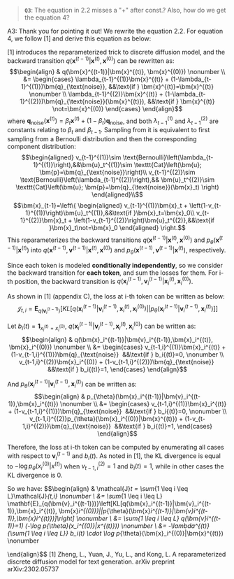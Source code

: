 >**`Q3`**: The equation in 2.2 misses a "+" after const.? Also, how do we get the equation 4?

A3: Thank you for pointing it out! We rewrite the equation 2.2.
For equation 4, we follow [1] and derive this equation as below:

[1] introduces the reparameterized trick to discrete diffusion model, and the backward transition $q(\bm{x}^{(t-1)}|\bm{x}^{(t)}, \bm{x}^{(0)})$ can be rewritten as:
$$\begin{align}
   & q(\bm{x}^{(t-1)}|\bm{x}^{(t)}, \bm{x}^{(0)}) \nonumber \\
    &= \begin{cases}
\lambda_{t-1}^{(1)}\bm{x}^{(t)} + (1-\lambda_{t-1}^{(1)})\bm{q}_{\text{noise}}, &&\text{if } \bm{x}^{(t)}=\bm{x}^{(t)} \nonumber \\
\lambda_{t-1}^{(2)}\bm{x}^{(t)} + (1-\lambda_{t-1}^{(2)})\bm{q}_{\text{noise}}(\bm{x}^{(t)}), &&\text{if } \bm{x}^{(t)} \not=\bm{x}^{(0)}
\end{cases}
\end{align}$$
where $\bm{q}_{\text{noise}}(\bm{x}^{(t)}) = \beta_t\bm{x}^{(t)} + (1-\beta_t)\bm{q}_{\text{noise}}$, and both $\lambda_{t-1}^{(1)}$ and $\lambda_{t-1}^{(2)}$ are constants relating to $\beta_t$ and $\beta_{t-1}$.
Sampling from it is equivalent to first sampling from a Bernoulli distribution and then the corresponding component distribution:
$$\begin{aligned}
v_{t-1}^{(1)}\sim \text{Bernoulli}\left(\lambda_{t-1}^{(1)}\right),&&\bm{u}_t^{(1)}\sim \texttt{Cat}\left(\bm{u}; \bm{p}=\bm{q}_{\text{noise}}\right)\\
v_{t-1}^{(2)}\sim \text{Bernoulli}\left(\lambda_{t-1}^{(2)}\right),&& 
\bm{u}_t^{(2)}\sim \texttt{Cat}\left(\bm{u}; \bm{p}=\bm{q}_{\text{noise}}(\bm{x}_t) \right)
\end{aligned}\\$$
$$\bm{x}_{t-1}=\left\{
\begin{aligned}
v_{t-1}^{(1)}\bm{x}_t + \left(1-v_{t-1}^{(1)}\right)\bm{u}_t^{(1)},&&\text{if }\bm{x}_t=\bm{x}_0\\
v_{t-1}^{(2)}\bm{x}_t + \left(1-v_{t-1}^{(2)}\right)\bm{u}_t^{(2)},&&\text{if }\bm{x}_t\not=\bm{x}_0
\end{aligned}
\right.$$
This reparameterizes the backward transitions $q(\bm{x}^{(t-1)}|\bm{x}^{(t)}, \bm{x}^{(0)})$ and $p_{\theta}(\bm{x}^{(t-1)}|\bm{x}^{(t)})$ into $q(\bm{x}^{(t-1)},\bm{v}^{(t-1)}|\bm{x}^{(t)}, \bm{x}^{(0)})$ and $p_{\theta}(\bm{x}^{(t-1)},\bm{v}^{(t-1)}|\bm{x}^{(t)})$, respectively.

Since each token is modeled **conditionally independently**, so we consider the backward transition for **each token**, and sum the losses for them.
For i-th position, the backward transition is $q(\bm{x}_i^{(t-1)},\bm{v}_i^{(t-1)}|\bm{x}_i^{(t)}, \bm{x}_i^{(0)})$.

As shown in [1] (appendix C), the loss at i-th token can be written as below:
$$
\mathcal{J}_{t,i} = \mathbf{E}_{q(\bm{v}_i^{(t-1)})}\left[KL[q(\bm{x}_i^{(t-1)}|\bm{v}_i^{(t-1)},\bm{x}_i^{(t)}, \bm{x}_i^{(0)})||p_{\theta}(\bm{x}_i^{(t-1)}|\bm{v}_i^{(t-1)},\bm{x}_i^{(t)})]\right]
$$

Let $b_i{(t)}=\mathbf{1}_{x_i^{(t)}=x_i^{(0)}}$, $q(\bm{x}_i^{(t-1)}|\bm{v}_i^{(t-1)},\bm{x}_i^{(t)}, \bm{x}_i^{(0)})$ can be written as:
$$\begin{align}
   & q(\bm{x}_i^{(t-1)}|\bm{v}_i^{(t-1)},\bm{x}_i^{(t)}, \bm{x}_i^{(0)}) \nonumber \\
    &= \begin{cases}
v_{t-1,i}^{(1)}\bm{x}_i^{(t)} + (1-v_{t-1,i}^{(1)})\bm{q}_{\text{noise}}  &&\text{if } b_i{(t)}=0, \nonumber \\
v_{t-1,i}^{(2)}\bm{x}_i^{(0)} + (1-v_{t-1,i}^{(2)})\bm{q}_{\text{noise}}  &&\text{if } b_i{(t)}=1,
\end{cases}
\end{align}$$

And $p_{\theta}(\bm{x}_i^{(t-1)}|\bm{v}_i^{(t-1)},\bm{x}_i^{(t)})$ can be written as:
$$\begin{align}
   & p_{\theta}(\bm{x}_i^{(t-1)}|\bm{v}_i^{(t-1)},\bm{x}_i^{(t)}) \nonumber \\
    &= \begin{cases}
v_{t-1,i}^{(1)}\bm{x}_i^{(t)} + (1-v_{t-1,i}^{(1)})\bm{q}_{\text{noise}}  &&\text{if } b_i{(t)}=0, \nonumber \\
v_{t-1,i}^{(2)}p_{\theta}(\bm{x}_i^{(0)}|\bm{x}^{(t)}) + (1-v_{t-1,i}^{(2)})\bm{q}_{\text{noise}}  &&\text{if } b_i{(t)}=1,
\end{cases}
\end{align}$$

Therefore, the loss at i-th token can be computed by enumerating all cases with respect to $\bm{v}_i^{(t-1)}$ and $b_i(t)$. As noted in [1], the KL divergence is equal to $-\log p_{\theta}(x_i^{(0)}|x^{(t)})$ when $v_{t-1,i}^{(2)}=1$ and $b_i(t)=1$, while in other cases the KL divergence is 0. 

So we have:
$$\begin{align}
   & \mathcal{J}_t = \sum_{1 \leq i \leq L}\mathcal{J}_{t,i} \nonumber \\
   &= \sum_{1 \leq i \leq L} \mathbf{E}_{q(\bm{v}_i^{(t-1)})}\left[KL[q(\bm{x}_i^{(t-1)}|\bm{v}_i^{(t-1)},\bm{x}_i^{(t)}, \bm{x}_i^{(0)})||p_{\theta}(\bm{x}_i^{(t-1)}|\bm{v}_i^{(t-1)},\bm{x}_i^{(t)})]\right] \nonumber \\
    &= 
\sum_{1 \leq i \leq L} q(\bm{v}_i^{(t-1)}=1) (-\log p_{\theta}(x_i^{(0)}|x^{(t)})) \nonumber \\
&= 
-\lambda^{(t)}  {\sum_{1 \leq i \leq L}} b_i(t) \cdot \log p_{\theta}(\bm{x}_i^{(0)}|\bm{x}^{(t)}) \nonumber

\end{align}$$
[1] Zheng, L., Yuan, J., Yu, L., and Kong, L. A reparameterized discrete diffusion model for text generation. arXiv preprint arXiv:2302.05737